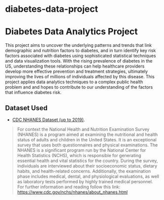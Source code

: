 # diabetes-data-project

# Diabetes Data Analytics Project
This project aims to uncover the underlying patterns and trends that link demographic and nutrition factors to diabetes, and in turn identify key risk factors associated with diabetes using sophisticated statistical techniques and data visualization tools. With the rising prevalence of diabetes in the US, understanding these relationships can help healthcare providers develop more effective prevention and treatment strategies, ultimately improving the lives of millions of individuals affected by this disease. This project applies data analytics techniques to a complex public health problem and and hopes to contribute to our understanding of the factors that influence diabetes risk.

## Dataset Used
* [CDC NHANES Dataset (up to 2019)](https://wwwn.cdc.gov/nchs/nhanes/).
> For context the National Health and Nutrition Examination Survey (NHANES) is a program aimed at examining the nutritional and health status of adults and children in the United States. It is an exceptional survey that uses both questionnaires and physical examinations. The NHANES is a significant program run by the National Center for Health Statistics (NCHS), which is responsible for generating essential health and vital statistics for the country. During the survey, individuals are interviewed about their socioeconomic status, dietary habits, and health-related concerns. Additionally, the examination phase includes medical, dental, and physiological evaluations, as well as laboratory tests performed by highly trained medical personnel. For further information and reading follow this link: https://www.cdc.gov/nchs/nhanes/about_nhanes.html

